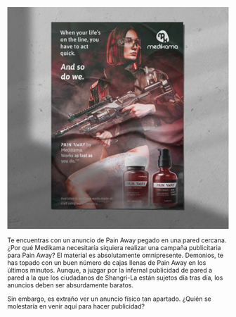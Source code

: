 ![Anuncio de Pain Away](/resources/lore/pain%20away%20ad%20on%20wall.png)

 Te encuentras con un anuncio de Pain Away pegado en una pared cercana.  ¿Por qué Medikama necesitaría siquiera realizar una campaña publicitaria para Pain Away?  El material es absolutamente omnipresente.  Demonios, te has topado con un buen número de cajas llenas de Pain Away en los últimos minutos.  Aunque, a juzgar por la infernal publicidad de pared a pared a la que los ciudadanos de Shangri-La están sujetos día tras día, los anuncios deben ser absurdamente baratos.

 Sin embargo, es extraño ver un anuncio físico tan apartado.  ¿Quién se molestaría en venir aquí para hacer publicidad?
